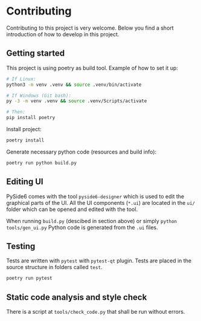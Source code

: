 # Contributing

Contributing to this project is very welcome. Below you find a short introduction of how to develop
in this project.


## Getting started


This project is using poetry as build tool. Example of how to set it up:

```sh
# If Linux:
python3 -m venv .venv && source .venv/bin/activate

# If Windows (Git bash):
py -3 -m venv .venv && source .venv/Scripts/activate

# Then:
pip install poetry
```

Install project:

```sh
poetry install
```

Generate necessary python code (resources and build info):

 ```sh
poetry run python build.py
```

## Editing UI

PySide6 comes with the tool `pyside6-designer` which is used to edit the graphical parts of the UI.
All the UI components (`*.ui`) are located in the `ui/` folder which can be opened and edited with
the tool.

When running `build.py` (descibed in section above) or simply `python tools/gen_ui.py` Python code
is generated from the `.ui` files.


## Testing

Tests are written with `pytest` with `pytest-qt` plugin. Tests are placed in the source structure in
folders called `test`.

```sh
poetry run pytest
```

## Static code analysis and style check

There is a script at `tools/check_code.py` that shall be run without errors.
